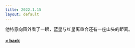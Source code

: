 ```yaml
---
title: 2022.1.15
layout: default
---
```


他特意向窗外看了一眼，蓝星与红星离重合还有一座山头的距离。

#### [< back](https://wzetto.github.io/wz369.github.io/omoi/omoi.html)

